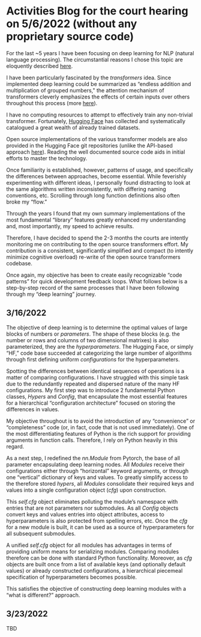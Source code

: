# Activities Blog for the court hearing on 5/6/2022 (without any proprietary source code)

For the last ~5 years I have been focusing on deep learning for NLP (natural language processing). The circumstantial reasons I chose this topic are eloquently described [here](http://karpathy.github.io/2022/03/14/lecun1989/).

I have been particularly fascinated by the *transformers* idea. Since implemented deep learning could be summarized as “endless addition and multiplication of grouped numbers," the attention mechanism of transformers cleverly emphasizes the effects of certain inputs over others throughout this process (more [here](https://www.quantamagazine.org/will-transformers-take-over-artificial-intelligence-20220310/)).

I have no computing resources to attempt to effectively train any non-trivial transformer. Fortunately, [Hugging Face](https://huggingface.co) has collected and systematically catalogued a great wealth of already trained datasets.

Open source implementations of the various transformer models are also provided in the Hugging Face git repositories (unlike the API-based approach [here](https://openai.com/blog/customized-gpt-3/)). Reading the well documented source code aids in initial efforts to master the technology.

Once familiarity is established, however, patterns of usage, and specifically the differences between approaches, become essential. While feverishly experimenting with different ideas, I personally found distracting to look at the same algorithms written inconsistently, with differing naming conventions, etc. Scrolling through long function definitions also often broke my “flow.”

Through the years I found that my own summary implementations of the most fundamental “library” features greatly enhanced my understanding and, most importantly, my speed to achieve results.

Therefore, I have decided to spend the 2-3 months the courts are intently monitoring me on contributing to the open source transformers effort. My contribution is a consistent, significantly simplified and compact (to intently minimize cognitive overload) re-write of the open source transformers codebase.

Once again, my objective has been to create easily recognizable “code patterns” for quick development feedback loops. What follows below is a step-by-step record of the same processes that I have been following through my “deep learning” journey.

## 3/16/2022

The objective of deep learning is to determine the optimal values of large blocks of numbers or *parameters*. The shape of these blocks (e.g. the number or rows and columns of two dimensional matrixes) is also  parameterized, they are the *hyperparameters*. The Hugging Face, or simply “HF,” code base succeeded at categorizing the large number of algorithms through first defining uniform *configurations* for the hyperparameters.

Spotting the differences between identical sequences of operations is a matter of comparing configurations. I have struggled with this simple task due to the redundantly repeated and dispersed nature of the many HF configurations. My first step was to introduce 2 fundamental Python classes, *Hypers* and *Config*, that encapsulate the most essential features for a hierarchical “configuration architecture” focused on storing the differences in values.

My objective throughout is to avoid the introduction of any “convenience” or “completeness” code (or, in fact, code that is not used immediately). One of the most differentiating features of Python is the rich support for providing arguments in function calls. Therefore, I rely on Python heavily in this regard.

As a next step, I redefined the *nn.Module* from Pytorch, the base of all parameter encapsulating deep learning nodes. All *Modules* receive their configurations either through “horizontal” keyword arguments, or through one “vertical” dictionary of keys and values. To greatly simplify access to the therefore stored *hypers*, all *Modules* consolidate their required keys and values into a single configuration object (*cfg*) upon construction.

This *self.cfg* object eliminates polluting the module’s namespace with entries that are not parameters nor submodules. As all *Config* objects convert keys and values entries into object attributes, access to hyperparameters is also protected from spelling errors, etc. Once the *cfg* for a new module is built, it can be used as a source of hyperparameters for all subsequent submodules.

A unified *self.cfg* object for all modules has advantages in terms of providing uniform means for serializing modules. Comparing modules therefore can be done with standard Python functionality. Moreover, as *cfg* objects are built once from a list of available keys (and optionally default values) or already constructed configurations, a hierarchical piecemeal specification of hyperparameters becomes possible. 

This satisfies the objective of constructing deep learning modules with a “what is different?” approach.

## 3/23/2022

TBD
